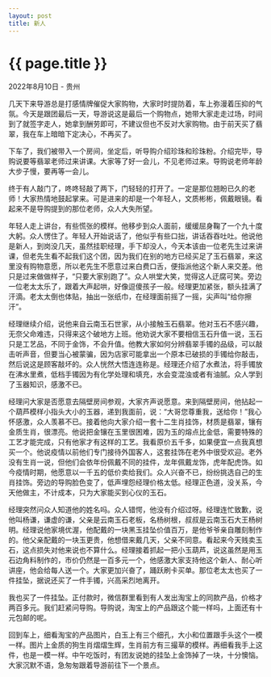```yaml
---
layout: post
title: 新人
---
```


{{ page.title }}
================

<p class="meta">2022年8月10日 - 贵州</p>

几天下来导游总是打感情牌催促大家购物，大家时时提防着，车上弥漫着压抑的气氛。今天是跟团最后一天，导游说这是最后一个购物点，她带大家走走过场，时间到了就签字走人，她拿到酬劳即可，不建议但也不反对大家购物。由于前天买了翡翠，我在车上暗暗下定决心，不再买了。

下车了，我们被带入一个房间，坐定后，听导购介绍珍珠和珍珠粉。介绍完毕，导购说要等翡翠老师过来讲课。大家等了好一会儿，不见老师过来。导购说老师年龄大步子慢，要再等一会儿。

终于有人敲门了，咚咚轻敲了两下，门轻轻的打开了。一定是那位翘盼已久的老师！大家热情地鼓起掌来。可是进来的却是一个年轻人，文质彬彬，佩戴眼镜。看起来不是导购提到的那位老师，众人大失所望。

年轻人走上讲台，有些慌张的模样。他移步到众人面前，缓缓屈身鞠了一个九十度大躬。众人愣住了。年轻人开始说话了，他似乎有些口拙，讲话吞吞吐吐。他说他是新人，到岗没几天，虽然挂职经理，手下却没人，今天本该由一位老先生过来讲课，但老先生看不起我们这个团，因为我们在别的地方已经买足了玉石翡翠，来这里没有购物意愿，所以老先生不愿意过来白费口舌，便指派他这个新人来交差。他只是过来做做样子，“只要大家别跑了”。众人哄堂大笑，觉得这人迂腐可笑。旁边一位老太太乐了，跟着大声起哄，好像逗傻孩子一般。经理更加紧张，额头挂满了汗滴。老太太倒也体贴，抽出一张纸巾，在经理面前摇了一摇，尖声叫“给你擦汗”。

经理继续介绍，说他来自云南玉石世家，从小接触玉石翡翠。他对玉石不感兴趣，无奈父命难违，只得来这个破地方上班。他劝说大家不要相信玉石升值一说，玉石只是工艺品，不同于金饰，不会升值。他教大家如何分辨翡翠手镯的品级，可以敲击听声音，但要当心被蒙骗，因为店家可能拿出一个原本已破损的手镯给你敲击，然后说这是顾客敲坏的。众人恍然大悟连连称是。经理还介绍了水煮法，将手镯放在沸水里煮，低档手镯因为有化学处理和填充，水会变混浊或者有油腻。众人学到了玉器知识，感激不已。

经理问大家是否愿意去隔壁房间参观，大家齐声说愿意。来到隔壁房间，他拈起一个葫芦模样小指头大小的玉器，递到我面前，说：“大哥您尊重我，送给你！”我心怀感激，众人羡慕不已。接着他向大家介绍一套十二生肖挂饰，材质是翡翠，镶有金质生肖，很漂亮。他说把金镶在玉里很困难，因为玉的熔点比金低，需要特殊的工艺才能完成，只有他家才有这样的工艺。我看原价五千多，如果便宜一点我真想买一个。他说疫情以前他们专门接待外国客人，这套挂饰在老外中很受欢迎。老外没有生肖一说，但他们会依年份佩戴不同的挂件，龙年佩戴龙饰，虎年配虎饰。如今疫情时期，他愿意以一千五的低价卖给我们。众人兴奋不已，纷纷挑选自己的生肖挂饰。旁边的导购脸色变了，低声埋怨经理价格太低。经理正色道，没关系，今天他做主，不计成本，只为大家能买到心仪的玉石。

经理突然问众人知道他的姓名吗。众人错愕，他没有介绍过呀。经理连忙致歉，说他叫杨谦，谦虚的谦，父亲是云南玉石老板，名杨树根，叔叔是云南玉石大王杨树明。经理说他家境优渥，他配戴的一块黑玉挂坠价值百万，是他爷爷亲自雕刻制作的。他父亲配戴的一块玉更贵，他想借来戴几天，父亲不同意。看起来今天贱卖玉石，这点损失对他来说也不算什么。经理接着抓起一把小玉葫芦，说这虽然是用玉石边角料制作的，市价仍然是一百多元一个，他感激大家支持他这个新人、耐心听讲座，他会给每人送一个。大家更加兴奋了，踊跃刷卡买单。那位老太太也买了一件挂坠，据说还买了一件手镯，兴高采烈地离开。

我也买了一件挂坠。正付款时，微信群里看到有人发出淘宝上的同款产品，价格才两百多元。我们赶紧问导购。导购说，淘宝上的产品跟这个能一样吗，上面还有十元包邮的呢。

回到车上，细看淘宝的产品图片，白玉上有三个细孔，大小和位置跟手头这个一模一样。图片上金质的狗生肖熠熠生辉，生肖前方有三撮草的模样。再细看我手上这件，也是一模一样。中午吃饭时，有团友说她的挂坠上金饰掉了一块，十分懊恼。大家沉默不语，急匆匆跟着导游前往下一个景点。
